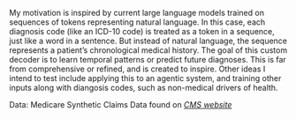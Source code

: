 
My motivation is inspired by current large language models trained on sequences of tokens representing natural language. In this case, each diagnosis code (like an ICD-10 code) is treated as a token in a sequence, just like a word in a sentence. But instead of natural language, the sequence represents a patient’s chronological medical history. The goal of this custom decoder is to learn temporal patterns or predict future diagnoses. This is far from comprehensive or refined, and is created to inspire. Other ideas I intend to test include applying this to an agentic system, and training other inputs along with diangosis codes, such as non-medical drivers of health.

Data: Medicare Synthetic Claims Data found on *[CMS website](https://www.cms.gov/data-research/statistics-trends-and-reports/medicare-claims-synthetic-public-use-files)*
